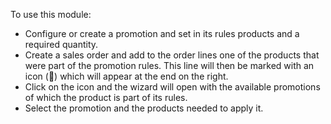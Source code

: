 To use this module:

- Configure or create a promotion and set in its rules products and a
  required quantity.
- Create a sales order and add to the order lines one of the products
  that were part of the promotion rules. This line will then be marked
  with an icon (🎁) which will appear at the end on the right.
- Click on the icon and the wizard will open with the available
  promotions of which the product is part of its rules.
- Select the promotion and the products needed to apply it.
